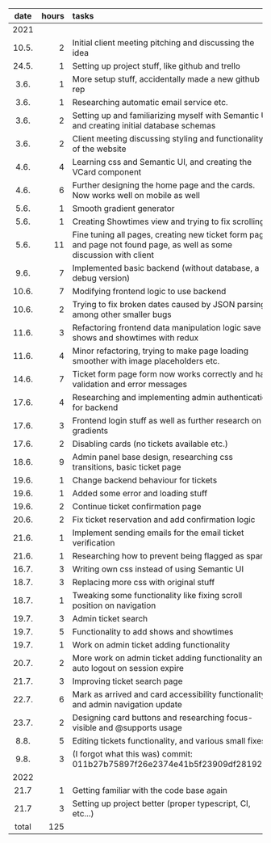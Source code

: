 | date | hours | tasks |
|:----:|----:|:----|
| 2021 |
| 10.5. |  2 | Initial client meeting pitching and discussing the idea |
| 24.5. |  1 | Setting up project stuff, like github and trello |
| 3.6.  |  1 | More setup stuff, accidentally made a new github rep |
| 3.6.  |  1 | Researching automatic email service etc. |
| 3.6.  |  2 | Setting up and familiarizing myself with Semantic UI and creating initial database schemas |
| 3.6.  |  2 | Client meeting discussing styling and functionality of the website |
| 4.6.  |  4 | Learning css and Semantic UI, and creating the VCard component |
| 4.6.  |  6 | Further designing the home page and the cards. Now works well on mobile as well |
| 5.6.  |  1 | Smooth gradient generator |
| 5.6.  |  1 | Creating Showtimes view and trying to fix scrolling |
| 5.6.  | 11 | Fine tuning all pages, creating new ticket form page and page not found page, as well as some discussion with client |
| 9.6.  |  7 | Implemented basic backend (without database, a debug version) |
| 10.6. |  7 | Modifying frontend logic to use backend |
| 10.6. |  2 | Trying to fix broken dates caused by JSON parsing among other smaller bugs |
| 11.6. |  3 | Refactoring frontend data manipulation logic save shows and showtimes with redux |
| 11.6. |  4 | Minor refactoring, trying to make page loading smoother with image placeholders etc. |
| 14.6. |  7 | Ticket form page form now works correctly and has validation and error messages |
| 17.6. |  4 | Researching and implementing admin authentication for backend |
| 17.6. |  3 | Frontend login stuff as well as further research on gradients |
| 17.6. |  2 | Disabling cards (no tickets available etc.) |
| 18.6. |  9 | Admin panel base design, researching css transitions, basic ticket page |
| 19.6. |  1 | Change backend behaviour for tickets |
| 19.6. |  1 | Added some error and loading stuff |
| 19.6. |  2 | Continue ticket confirmation page |
| 20.6. |  2 | Fix ticket reservation and add confirmation logic |
| 21.6. |  1 | Implement sending emails for the email ticket verification |
| 21.6. |  1 | Researching how to prevent being flagged as spam |
| 16.7. |  3 | Writing own css instead of using Semantic UI |
| 18.7. |  3 | Replacing more css with original stuff |
| 18.7. |  1 | Tweaking some functionality like fixing scroll position on navigation |
| 19.7. |  3 | Admin ticket search |
| 19.7. |  5 | Functionality to add shows and showtimes |
| 19.7. |  1 | Work on admin ticket adding functionality |
| 20.7. |  2 | More work on admin ticket adding functionality and auto logout on session expire |
| 21.7. |  3 | Improving ticket search page |
| 22.7. |  6 | Mark as arrived and card accessibility functionality and admin navigation update |
| 23.7. |  2 | Designing card buttons and researching focus-visible and @supports usage |
| 8.8.  |  5 | Editing tickets functionality, and various small fixes |
| 9.8.  |  3 | (I forgot what this was) commit: 011b27b75897f26e2374e41b5f23909df28192bb |
| 2022  |
| 21.7  | 1 | Getting familiar with the code base again |
| 21.7  | 3 | Setting up project better (proper typescript, CI, etc...) |
| total | 125 |